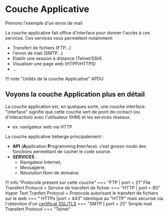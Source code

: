 # Couche Applicative

Prenons l'exemple d'un envoi de mail  

La couche applicative fait office d'interface pour donner l'accès à ces services.
Ces services vous permettent notamment:

- Transfert de fichiers (FTP...)
- l'envoi de mail (SMTP...)
- Etablir une session à distance (Telnet/SSH)
- Visualiser une page web (HTPP/HTTPS)
- ...

!!! note "Unités de la couche Applicative"
    APDU

## Voyons la couche Application plus en détail

La couche application est, en quelques sorte, une couche interface.
"interface" signifie que cette couche sert de point de contact (ou d'interaction) avec l'utilisateur (IHM) et les services réseaux.

- ex: navigateur web via HTTP

La couche applicative héberge principalement :

- **API** (**A**pplication **P**rogramming **I**nterface): c’est grosso modo des fonctions permettant de cacher le code source.
- **SERVICES** :
  - Navigateur Internet,
  - Messagerie,
  - Résolution Nom de domaine.
  
!!! info "Protocole présent sur cette couche"
    === "FTP | port = 21"
        File Transfert Protocol = Service de transfert de fichier
    === "HTTP | port = 80"
        Hyper Text Tranfert Protocol = Protocole autorisant le transfert de fichiers sur le web
    === " HTTPs |port = 443"
        Identique au "HTTP" mais sécurisé via l'obtention d'un <u>certificat SSL/TLS</u>
    === "SMTP | port = 25"
        Simple mail Transfert Protocol
    === "Telnet"

